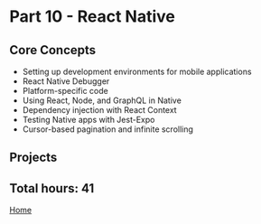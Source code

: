# Part 10 - React Native

## Core Concepts

- Setting up development environments for mobile applications
- React Native Debugger
- Platform-specific code
- Using React, Node, and GraphQL in Native
- Dependency injection with React Context
- Testing Native apps with Jest-Expo
- Cursor-based pagination and infinite scrolling

## Projects

## Total hours: 41

[Home](https://github.com/jcmsmith/Full-Stack-open)
